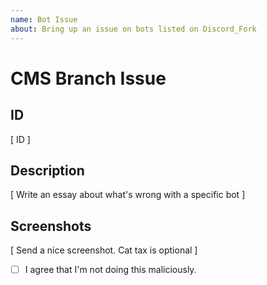 ```yaml
---
name: Bot Issue
about: Bring up an issue on bots listed on Discord_Fork
---
```


<!--
Welcome to the Discord_Fork!
Before publishing, make sure you have the following:

- ID of the bot
- Description (of whats wrong)
- Screenshots

Please write your response after this message.
-->

# CMS Branch Issue

## ID
[ ID ]

## Description
[ Write an essay about what's wrong with a specific bot ]

## Screenshots
[ Send a nice screenshot. Cat tax is optional ]

- [ ] I agree that I'm not doing this maliciously.
